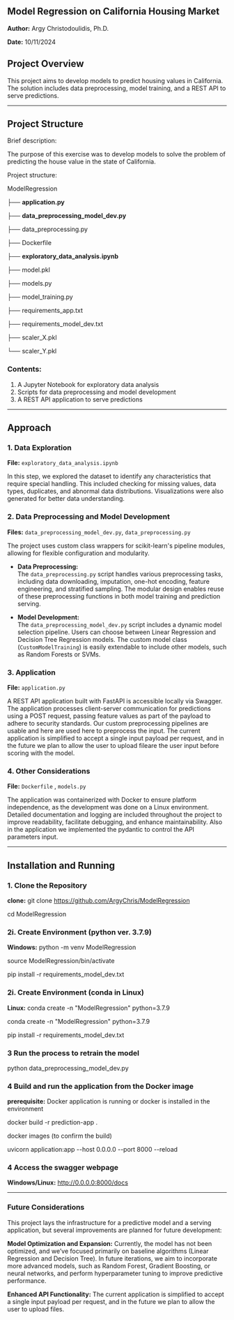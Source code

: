 ## Model Regression on California Housing Market


**Author:** Argy Christodoulidis, Ph.D. 
 
**Date:** 10/11/2024  


## Project Overview

This project aims to develop models to predict housing values in California. The solution includes data preprocessing, model training, and a REST API to serve predictions.

---

## Project Structure

Brief description:

The purpose of this exercise was to develop models to solve the problem of predicting the house value in the state of California.

Project structure:

ModelRegression

├── **application.py**

├── **data_preprocessing_model_dev.py**

├── data_preprocessing.py

├── Dockerfile

├── **exploratory_data_analysis.ipynb**

├── model.pkl

├── models.py

├── model_training.py

├── requirements_app.txt

├── requirements_model_dev.txt

├── scaler_X.pkl

└── scaler_Y.pkl


### Contents:
1. A Jupyter Notebook for exploratory data analysis
2. Scripts for data preprocessing and model development
3. A REST API application to serve predictions

---

## Approach

### 1. Data Exploration

**File:** `exploratory_data_analysis.ipynb`  

In this step, we explored the dataset to identify any characteristics that require special handling. This included checking for missing values, data types, duplicates, and abnormal data distributions. Visualizations were also generated for better data understanding.

### 2. Data Preprocessing and Model Development

**Files:** `data_preprocessing_model_dev.py`, `data_preprocessing.py`  

The project uses custom class wrappers for scikit-learn's pipeline modules, allowing for flexible configuration and modularity.

- **Data Preprocessing:**  
  The `data_preprocessing.py` script handles various preprocessing tasks, including data downloading, imputation, one-hot encoding, feature engineering, and stratified sampling. The modular design enables reuse of these preprocessing functions in both model training and prediction serving.

- **Model Development:**  
  The `data_preprocessing_model_dev.py` script includes a dynamic model selection pipeline. Users can choose between Linear Regression and Decision Tree Regression models. The custom model class (`CustomModelTraining`) is easily extendable to include other models, such as Random Forests or SVMs.

### 3. Application

**File:** `application.py`  

A REST API application built with FastAPI is accessible locally via Swagger. The application processes client-server communication for predictions using a POST request, passing feature values as part of the payload to adhere to security standards. Our custom preprocessing pipelines are usable and here are used here to preprocess the input. The current application is simplified to accept a single input payload per request, and in the future we plan to allow the user to upload fileare the user input before scoring with the model.

### 4. Other Considerations

**File:** `Dockerfile` , `models.py` 

The application was containerized with Docker to ensure platform independence, as the development was done on a Linux environment. Detailed documentation and logging are included throughout the project to improve readability, facilitate debugging, and enhance maintainability. Also in the application we implemented the pydantic to control the API parameters input. 

---

## Installation and Running

### 1. Clone the Repository

**clone:** git clone <https://github.com/ArgyChris/ModelRegression>

cd ModelRegression

### 2i. Create Environment (python ver. 3.7.9)

**Windows:** python -m venv ModelRegression 

source ModelRegression/bin/activate  

pip install -r requirements_model_dev.txt

### 2i. Create Environment (conda in Linux)

**Linux:** conda create -n "ModelRegression" python=3.7.9

conda create -n "ModelRegression" python=3.7.9

pip install -r requirements_model_dev.txt

### 3 Run the process to retrain the model

python data_preprocessing_model_dev.py

### 4 Build and run the application from the Docker image 

**prerequisite:** Docker application is running or docker is installed in the environment

docker build -r prediction-app .

docker images (to confirm the build)

uvicorn application:app --host 0.0.0.0 --port 8000 --reload 

### 4 Access the swagger webpage  

**Windows/Linux:** http://0.0.0.0:8000/docs

---

### Future Considerations

This project lays the infrastructure for a predictive model and a serving application, but several improvements are planned for future development:

**Model Optimization and Expansion:** Currently, the model has not been optimized, and we’ve focused primarily on baseline algorithms (Linear Regression and Decision Tree). In future iterations, we aim to incorporate more advanced models, such as Random Forest, Gradient Boosting, or neural networks, and perform hyperparameter tuning to improve predictive performance.

**Enhanced API Functionality:** The current application is simplified to accept a single input payload per request, and in the future we plan to allow the user to upload files.

